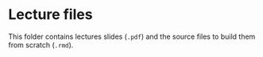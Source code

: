 # Lecture files

This folder contains lectures slides (`.pdf`) and the source files to build them from scratch (`.rmd`).
